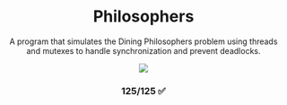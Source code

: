 <h1 align="center" dir="auto">Philosophers</h1>

<p align="center" dir="auto">A program that simulates the Dining Philosophers problem using threads and mutexes to handle synchronization and prevent deadlocks.</p>

<p align="center" dir="auto"><img src="https://raw.githubusercontent.com/ayogun/42-project-badges/refs/heads/main/badges/philosophersm.png" /></p>
<h3 align="center" dir="auto">125/125 ✅</h3>
